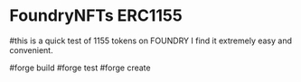 # FoundryNFTs ERC1155
#this is a quick test of 1155 tokens on FOUNDRY I find it extremely easy and convenient.

#forge build
#forge test
#forge create
